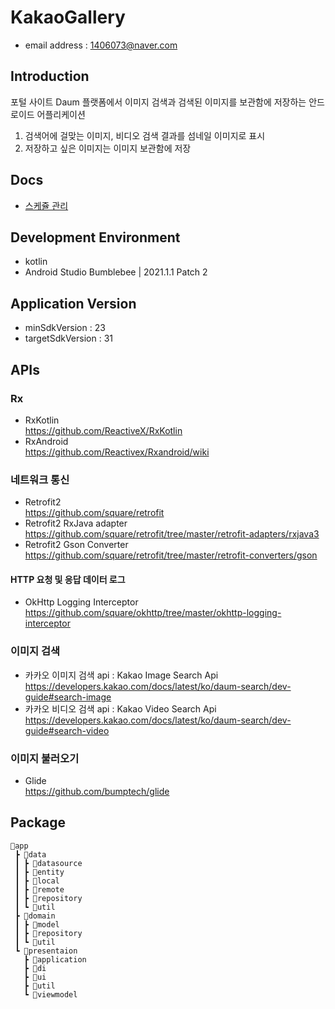 # KakaoGallery
- email address : 1406073@naver.com <br />

## Introduction
포털 사이트 Daum 플랫폼에서 이미지 검색과 검색된 이미지를 보관함에 저장하는 안드로이드 어플리케이션
1. 검색어에 걸맞는 이미지, 비디오 검색 결과를 섬네일 이미지로 표시
2. 저장하고 싶은 이미지는 이미지 보관함에 저장 

## Docs
 - [스케쥴 관리](https://full-growth-4d2.notion.site/KakaoGallery-e1de93d4a6cb452989253006bc06e59d)

## Development Environment
- kotlin
- Android Studio Bumblebee | 2021.1.1 Patch 2

## Application Version
- minSdkVersion : 23
- targetSdkVersion : 31

## APIs
### Rx
- RxKotlin <br /> 
  https://github.com/ReactiveX/RxKotlin 
- RxAndroid <br />
  https://github.com/Reactivex/Rxandroid/wiki 

### 네트워크 통신
- Retrofit2 <br />
  https://github.com/square/retrofit
- Retrofit2 RxJava adapter <br />
  https://github.com/square/retrofit/tree/master/retrofit-adapters/rxjava3 
- Retrofit2 Gson Converter <br />
  https://github.com/square/retrofit/tree/master/retrofit-converters/gson

#### HTTP 요청 및 응답 데이터 로그
- OkHttp Logging Interceptor <br />
  https://github.com/square/okhttp/tree/master/okhttp-logging-interceptor 
  
### 이미지 검색
- 카카오 이미지 검색 api : Kakao Image Search Api <br />
  https://developers.kakao.com/docs/latest/ko/daum-search/dev-guide#search-image 
- 카카오 비디오 검색 api : Kakao Video Search Api <br />
  https://developers.kakao.com/docs/latest/ko/daum-search/dev-guide#search-video

### 이미지 불러오기
- Glide <br />
  https://github.com/bumptech/glide 
  
## Package
``` 
📂app
 ┣ 📂data
 ┃ ┣ 📂datasource
 ┃ ┣ 📂entity
 ┃ ┣ 📂local 
 ┃ ┣ 📂remote 
 ┃ ┣ 📂repository
 ┃ ┗ 📂util
 ┣ 📂domain
 ┃ ┣ 📂model
 ┃ ┣ 📂repository
 ┃ ┗ 📂util
 ┗ 📂presentaion
   ┣ 📂application
   ┣ 📂di
   ┣ 📂ui
   ┣ 📂util
   ┗ 📂viewmodel
```

